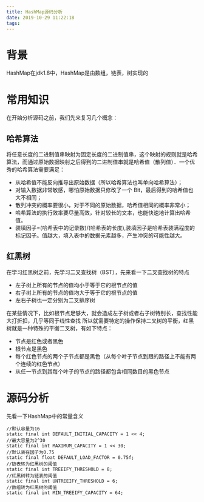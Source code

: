 ```yaml
---
title: HashMap源码分析
date: 2019-10-29 11:22:18
tags:
---
```

# 背景
HashMap在jdk1.8中，HashMap是由数组，链表，树实现的
# 常用知识
在开始分析源码之前，我们先来复习几个概念：
## 哈希算法
将任意长度的二进制值串映射为固定长度的二进制值串，这个映射的规则就是哈希算法，而通过原始数据映射之后得到的二进制值串就是哈希值（散列值）．一个优秀的哈希算法需要满足：
- 从哈希值不能反向推导出原始数据（所以哈希算法也叫单向哈希算法）；
- 对输入数据非常敏感，哪怕原始数据只修改了一个 Bit，最后得到的哈希值也大不相同；
- 散列冲突的概率要很小，对于不同的原始数据，哈希值相同的概率非常小；
- 哈希算法的执行效率要尽量高效，针对较长的文本，也能快速地计算出哈希值。
- 装填因子=(哈希表中的记录数)/(哈希表的长度),装填因子是哈希表装满程度的标记因子。值越大，填入表中的数据元素越多，产生冲突的可能性越大。

## 红黑树
在学习红黑树之前，先学习二叉查找树（BST），先来看一下二叉查找树的特点
- 左子树上所有的节点的值均小于等于它的根节点的值
- 右子树上所有的节点的值均大于等于它的根节点的值
- 左右子树也一定分别为二叉排序树

在某些情况下，比如根节点足够大，就会造成左子树或者右子树特别长，查找性能大打折扣，几乎等同于线性查找
所以就需要特定的操作保持二叉树的平衡，红黑树就是一种特殊的平衡二叉树，有如下特点：
- 节点是红色或者黑色
- 根节点是黑色
- 每个红色节点的两个子节点都是黑色（从每个叶子节点到跟的路径上不能有两个连续的红色节点）
- 从任一节点到其每个叶子的节点的路径都包含相同数目的黑色节点

# 源码分析
先看一下HashMap中的常量含义
```
//默认容量为16
static final int DEFAULT_INITIAL_CAPACITY = 1 << 4;
//最大容量为2^30
static final int MAXIMUM_CAPACITY = 1 << 30;
//默认装在因子为0.75
static final float DEFAULT_LOAD_FACTOR = 0.75f;
//链表转为红黑树的阈值
static final int TREEIFY_THRESHOLD = 8;
//红黑树转为链表的阈值
static final int UNTREEIFY_THRESHOLD = 6;
//数组转为红黑树的阈值
static final int MIN_TREEIFY_CAPACITY = 64;
```
